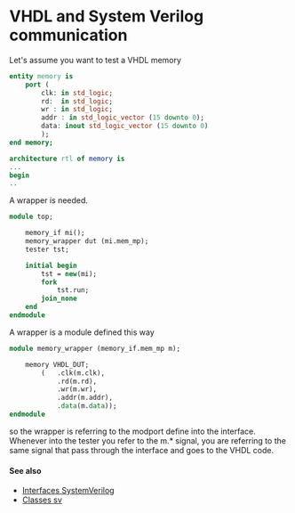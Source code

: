 # VHDL and System Verilog communication

Let's assume you want to test a VHDL memory
```vhdl
entity memory is
	port (
		clk: in std_logic;
		rd:  in std_logic;
		wr : in std_logic;
		addr : in std_logic_vector (15 downto 0);
		data: inout std_logic_vector (15 downto 0)
		);
end memory;

architecture rtl of memory is
...
begin
..
```

A wrapper is needed.

```systemverilog
module top;

	memory_if mi();
	memory_wrapper dut (mi.mem_mp);
	tester tst;

	initial begin
		tst = new(mi);
		fork
			tst.run;
		join_none
	end
endmodule
```

A wrapper is a module defined this way
```systemverilog
module memory_wrapper (memory_if.mem_mp m);

	memory VHDL_DUT;
		(   .clk(m.clk),
			.rd(m.rd),
			.wr(m.wr),
			.addr(m.addr),
			.data(m.data));
endmodule
```

so the wrapper is referring to the modport define into the interface. Whenever into the tester you refer to the m.* signal, you are referring to the same signal that pass through the interface and goes to the VHDL code.

#### See also
- [Interfaces SystemVerilog](interfaces-systemverilog.md)
- [Classes sv](classes-sv.md)